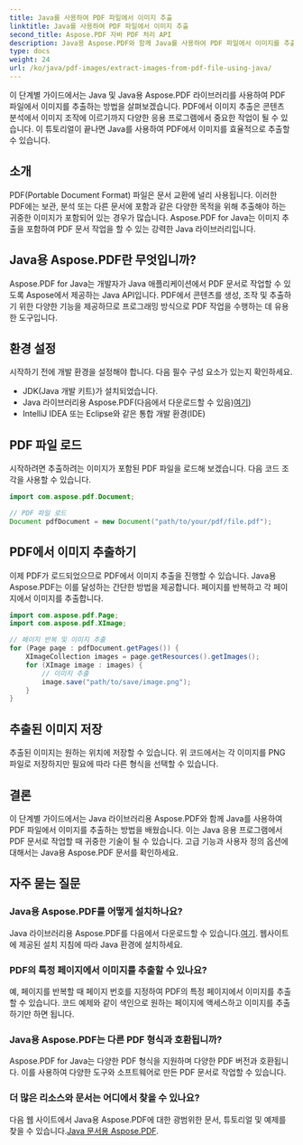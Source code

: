 ```yaml
---
title: Java를 사용하여 PDF 파일에서 이미지 추출
linktitle: Java를 사용하여 PDF 파일에서 이미지 추출
second_title: Aspose.PDF 자바 PDF 처리 API
description: Java용 Aspose.PDF와 함께 Java를 사용하여 PDF 파일에서 이미지를 추출하는 방법을 알아보세요. 소스 코드가 포함된 단계별 가이드입니다. 지금 PDF 이미지 추출을 잠금 해제하세요.
type: docs
weight: 24
url: /ko/java/pdf-images/extract-images-from-pdf-file-using-java/
---
```


이 단계별 가이드에서는 Java 및 Java용 Aspose.PDF 라이브러리를 사용하여 PDF 파일에서 이미지를 추출하는 방법을 살펴보겠습니다. PDF에서 이미지 추출은 콘텐츠 분석에서 이미지 조작에 이르기까지 다양한 응용 프로그램에서 중요한 작업이 될 수 있습니다. 이 튜토리얼이 끝나면 Java를 사용하여 PDF에서 이미지를 효율적으로 추출할 수 있습니다.

## 소개

PDF(Portable Document Format) 파일은 문서 교환에 널리 사용됩니다. 이러한 PDF에는 보관, 분석 또는 다른 문서에 포함과 같은 다양한 목적을 위해 추출해야 하는 귀중한 이미지가 포함되어 있는 경우가 많습니다. Aspose.PDF for Java는 이미지 추출을 포함하여 PDF 문서 작업을 할 수 있는 강력한 Java 라이브러리입니다.

## Java용 Aspose.PDF란 무엇입니까?

Aspose.PDF for Java는 개발자가 Java 애플리케이션에서 PDF 문서로 작업할 수 있도록 Aspose에서 제공하는 Java API입니다. PDF에서 콘텐츠를 생성, 조작 및 추출하기 위한 다양한 기능을 제공하므로 프로그래밍 방식으로 PDF 작업을 수행하는 데 유용한 도구입니다.

## 환경 설정

시작하기 전에 개발 환경을 설정해야 합니다. 다음 필수 구성 요소가 있는지 확인하세요.

- JDK(Java 개발 키트)가 설치되었습니다.
-  Java 라이브러리용 Aspose.PDF(다음에서 다운로드할 수 있음)[여기](https://releases.aspose.com/pdf/java/))
- IntelliJ IDEA 또는 Eclipse와 같은 통합 개발 환경(IDE)

## PDF 파일 로드

시작하려면 추출하려는 이미지가 포함된 PDF 파일을 로드해 보겠습니다. 다음 코드 조각을 사용할 수 있습니다.

```java
import com.aspose.pdf.Document;

// PDF 파일 로드
Document pdfDocument = new Document("path/to/your/pdf/file.pdf");
```

## PDF에서 이미지 추출하기

이제 PDF가 로드되었으므로 PDF에서 이미지 추출을 진행할 수 있습니다. Java용 Aspose.PDF는 이를 달성하는 간단한 방법을 제공합니다. 페이지를 반복하고 각 페이지에서 이미지를 추출합니다.

```java
import com.aspose.pdf.Page;
import com.aspose.pdf.XImage;

// 페이지 반복 및 이미지 추출
for (Page page : pdfDocument.getPages()) {
    XImageCollection images = page.getResources().getImages();
    for (XImage image : images) {
        // 이미지 추출
        image.save("path/to/save/image.png");
    }
}
```

## 추출된 이미지 저장

추출된 이미지는 원하는 위치에 저장할 수 있습니다. 위 코드에서는 각 이미지를 PNG 파일로 저장하지만 필요에 따라 다른 형식을 선택할 수 있습니다.

## 결론

이 단계별 가이드에서는 Java 라이브러리용 Aspose.PDF와 함께 Java를 사용하여 PDF 파일에서 이미지를 추출하는 방법을 배웠습니다. 이는 Java 응용 프로그램에서 PDF 문서로 작업할 때 귀중한 기술이 될 수 있습니다. 고급 기능과 사용자 정의 옵션에 대해서는 Java용 Aspose.PDF 문서를 확인하세요.

## 자주 묻는 질문

### Java용 Aspose.PDF를 어떻게 설치하나요?

 Java 라이브러리용 Aspose.PDF를 다음에서 다운로드할 수 있습니다.[여기](https://releases.aspose.com/pdf/java/). 웹사이트에 제공된 설치 지침에 따라 Java 환경에 설치하세요.

### PDF의 특정 페이지에서 이미지를 추출할 수 있나요?

예, 페이지를 반복할 때 페이지 번호를 지정하여 PDF의 특정 페이지에서 이미지를 추출할 수 있습니다. 코드 예제와 같이 색인으로 원하는 페이지에 액세스하고 이미지를 추출하기만 하면 됩니다.

### Java용 Aspose.PDF는 다른 PDF 형식과 호환됩니까?

Aspose.PDF for Java는 다양한 PDF 형식을 지원하며 다양한 PDF 버전과 호환됩니다. 이를 사용하여 다양한 도구와 소프트웨어로 만든 PDF 문서로 작업할 수 있습니다.

### 더 많은 리소스와 문서는 어디에서 찾을 수 있나요?

다음 웹 사이트에서 Java용 Aspose.PDF에 대한 광범위한 문서, 튜토리얼 및 예제를 찾을 수 있습니다.[Java 문서용 Aspose.PDF](https://reference.aspose.com/pdf/java/).